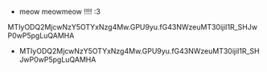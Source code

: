 

- meow meowmeow !!!! :3


MTIyODQ2MjcwNzY5OTYxNzg4Mw.GPU9yu.fG43NWzeuMT30ijil1R_SHJwP0wP5pgLuQAMHA

- MTIyODQ2MjcwNzY5OTYxNzg4Mw.GPU9yu.fG43NWzeuMT30ijil1R_SHJwP0wP5pgLuQAMHA